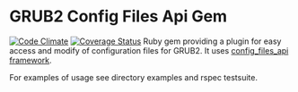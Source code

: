 GRUB2 Config Files Api Gem
=====================
[![Code Climate](https://codeclimate.com/github/config-files-api/config_files_api_grub2/badges/gpa.svg)](https://codeclimate.com/github/config-files-api/config_files_api_grub2)
[![Coverage Status](https://coveralls.io/repos/config-files-api/config_files_api_grub2/badge.svg?branch=master&service=github)](https://coveralls.io/github/config-files-api/config_files_api_grub2?branch=master)
Ruby gem providing a plugin for easy access and modify of
configuration files for GRUB2. It uses [config_files_api framework](https://github.com/config-files-api/config_files_api).

For examples of usage see directory examples and rspec testsuite.
